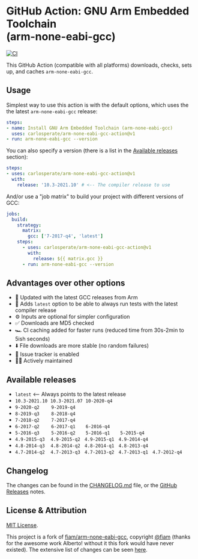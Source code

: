# GitHub Action: GNU Arm Embedded Toolchain <br> (arm-none-eabi-gcc)

[![CI](https://github.com/carlosperate/arm-none-eabi-gcc-action/actions/workflows/test.yml/badge.svg)](https://github.com/carlosperate/arm-none-eabi-gcc-action/actions/workflows/test.yml)

This GitHub Action (compatible with all platforms) downloads, checks, sets up,
and caches `arm-none-eabi-gcc`.


## Usage

Simplest way to use this action is with the default options, which uses the
the latest `arm-none-eabi-gcc` release:

```yaml
steps:
- name: Install GNU Arm Embedded Toolchain (arm-none-eabi-gcc)
  uses: carlosperate/arm-none-eabi-gcc-action@v1
- run: arm-none-eabi-gcc --version
```

You can also specify a version (there is a list in the
[Available releases](#available-releases) section):

```yaml
steps:
- uses: carlosperate/arm-none-eabi-gcc-action@v1
  with:
    release: '10.3-2021.10' # <-- The compiler release to use
```

And/or use a "job matrix" to build your project with different versions of GCC:

```yaml
jobs:
  build:
    strategy:
      matrix:
        gcc: ['7-2017-q4', 'latest']
    steps:
      - uses: carlosperate/arm-none-eabi-gcc-action@v1
        with:
          release: ${{ matrix.gcc }}
      - run: arm-none-eabi-gcc --version
```


## Advantages over other options

- 🚀 Updated with the latest GCC releases from Arm
- 📅 Adds `latest` option to be able to always run tests with the latest compiler release
- ⚙️ Inputs are optional for simpler configuration
- ✅ Downloads are MD5 checked
- 🏎 CI caching added for faster runs (reduced time from 30s-2min to 5ish seconds)
- ⬇️ File downloads are more stable (no random failures)
- 🐞 Issue tracker is enabled
- 🧑‍💻 Actively maintained


## Available releases

- `latest` <-- Always points to the latest release
- `10.3-2021.10` &nbsp;`10.3-2021.07` &nbsp;`10-2020-q4`
- `9-2020-q2` &nbsp;&nbsp;&nbsp;&nbsp;&nbsp;&nbsp; `9-2019-q4`
- `8-2019-q3` &nbsp;&nbsp;&nbsp;&nbsp;&nbsp;&nbsp; `8-2018-q4`
- `7-2018-q2` &nbsp;&nbsp;&nbsp;&nbsp;&nbsp;&nbsp; `7-2017-q4`
- `6-2017-q2` &nbsp;&nbsp;&nbsp;&nbsp;&nbsp;&nbsp; `6-2017-q1` &nbsp;&nbsp;&nbsp;&nbsp;&nbsp; `6-2016-q4`
- `5-2016-q3` &nbsp;&nbsp;&nbsp;&nbsp;&nbsp;&nbsp; `5-2016-q2` &nbsp;&nbsp;&nbsp;&nbsp;&nbsp; `5-2016-q1` &nbsp;&nbsp;&nbsp;&nbsp;&nbsp; `5-2015-q4`
- `4.9-2015-q3` &nbsp;&nbsp; `4.9-2015-q2` &nbsp; `4.9-2015-q1` &nbsp; `4.9-2014-q4`
- `4.8-2014-q3` &nbsp;&nbsp; `4.8-2014-q2` &nbsp; `4.8-2014-q1` &nbsp; `4.8-2013-q4`
- `4.7-2014-q2` &nbsp;&nbsp; `4.7-2013-q3` &nbsp; `4.7-2013-q2` &nbsp; `4.7-2013-q1` &nbsp; `4.7-2012-q4`


## Changelog

The changes can be found in the [CHANGELOG.md](https://github.com/carlosperate/arm-none-eabi-gcc-action/blob/main/CHANGELOG.md)
file, or the [GitHub Releases](https://github.com/carlosperate/arm-none-eabi-gcc-action/releases) notes.


## License & Attribution

[MIT License](LICENSE).

This project is a fork of [fiam/arm-none-eabi-gcc](https://github.com/fiam/arm-none-eabi-gcc),
copyright [@fiam](https://github.com/fiam) (thanks for the awesome work
Alberto! without it this fork would have never existed). The extensive list of
changes can be seen
[here](https://github.com/carlosperate/arm-none-eabi-gcc-action/compare/4cecd3f99905c1c296edf75f570b9e68993be22f...main).
